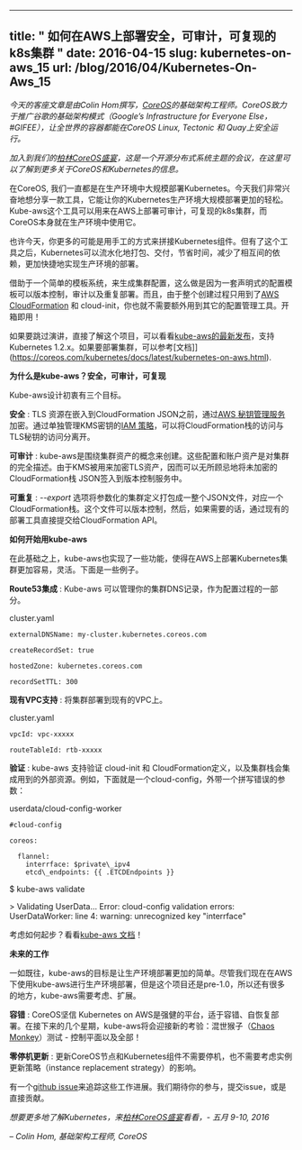 <!-- ---
title: " How to deploy secure, auditable, and reproducible Kubernetes clusters on AWS "
date: 2016-04-15
slug: kubernetes-on-aws_15
url: /blog/2016/04/Kubernetes-On-Aws_15
--- -->

---
title: " 如何在AWS上部署安全，可审计，可复现的k8s集群 "
date: 2016-04-15
slug: kubernetes-on-aws_15
url: /blog/2016/04/Kubernetes-On-Aws_15
---

<!-- _Today’s guest post is written by Colin Hom, infrastructure engineer at [CoreOS](https://coreos.com/), the company delivering Google’s Infrastructure for Everyone Else (#GIFEE) and running the world's containers securely on CoreOS Linux, Tectonic and Quay._

_Join us at [CoreOS Fest Berlin](https://coreos.com/fest/), the Open Source Distributed Systems Conference, and learn more about CoreOS and Kubernetes._ -->

_今天的客座文章是由Colin Hom撰写，[CoreOS](https://coreos.com/)的基础架构工程师。CoreOS致力于推广谷歌的基础架构模式（Google’s Infrastructure for Everyone Else， #GIFEE），让全世界的容器都能在CoreOS Linux, Tectonic 和 Quay上安全运行。_

_加入到我们的[柏林CoreOS盛宴](https://coreos.com/fest/)，这是一个开源分布式系统主题的会议，在这里可以了解到更多关于CoreOS和Kubernetes的信息。_

<!-- At CoreOS, we're all about deploying Kubernetes in production at scale. Today we are excited to share a tool that makes deploying Kubernetes on Amazon Web Services (AWS) a breeze. Kube-aws is a tool for deploying auditable and reproducible Kubernetes clusters to AWS, currently used by CoreOS to spin up production clusters. -->

在CoreOS, 我们一直都是在生产环境中大规模部署Kubernetes。今天我们非常兴奋地想分享一款工具，它能让你的Kubernetes生产环境大规模部署更加的轻松。Kube-aws这个工具可以用来在AWS上部署可审计，可复现的k8s集群，而CoreOS本身就在生产环境中使用它。

<!-- Today you might be putting the Kubernetes components together in a more manual way. With this helpful tool, Kubernetes is delivered in a streamlined package to save time, minimize interdependencies and quickly create production-ready deployments. -->

也许今天，你更多的可能是用手工的方式来拼接Kubernetes组件。但有了这个工具之后，Kubernetes可以流水化地打包、交付，节省时间，减少了相互间的依赖，更加快捷地实现生产环境的部署。

<!-- A simple templating system is leveraged to generate cluster configuration as a set of declarative configuration templates that can be version controlled, audited and re-deployed. Since the entirety of the provisioning is by [AWS CloudFormation](https://aws.amazon.com/cloudformation/) and cloud-init, there’s no need for external configuration management tools on your end. Batteries included! -->

借助于一个简单的模板系统，来生成集群配置，这么做是因为一套声明式的配置模板可以版本控制，审计以及重复部署。而且，由于整个创建过程只用到了[AWS CloudFormation](https://aws.amazon.com/cloudformation/) 和 cloud-init，你也就不需要额外用到其它的配置管理工具。开箱即用！

<!-- To skip the talk and go straight to the project, check out [the latest release of kube-aws](https://github.com/coreos/coreos-kubernetes/releases), which supports Kubernetes 1.2.x. To get your cluster running, [check out the documentation](https://coreos.com/kubernetes/docs/latest/kubernetes-on-aws.html). -->

如果要跳过演讲，直接了解这个项目，可以看看[kube-aws的最新发布](https://github.com/coreos/coreos-kubernetes/releases)，支持Kubernetes 1.2.x。如果要部署集群，可以参考[文档]](https://coreos.com/kubernetes/docs/latest/kubernetes-on-aws.html).

<!-- **Why kube-aws? Security, auditability and reproducibility** -->
**为什么是kube-aws？安全，可审计，可复现**

<!-- Kube-aws is designed with three central goals in mind. -->
Kube-aws设计初衷有三个目标。

<!-- **Secure** : TLS assets are encrypted via the [AWS Key Management Service (KMS)](https://aws.amazon.com/kms/) before being embedded in the CloudFormation JSON. By managing [IAM policy](http://docs.aws.amazon.com/IAM/latest/UserGuide/access_policies.html) for the KMS key independently, an operator can decouple operational access to the CloudFormation stack from access to the TLS secrets. -->

**安全** : TLS 资源在嵌入到CloudFormation JSON之前，通过[AWS 秘钥管理服务](https://aws.amazon.com/kms/)加密。通过单独管理KMS密钥的[IAM 策略](http://docs.aws.amazon.com/IAM/latest/UserGuide/access_policies.html)，可以将CloudFormation栈的访问与TLS秘钥的访问分离开。

<!-- **Auditable** : kube-aws is built around the concept of cluster assets. These configuration and credential assets represent the complete description of the cluster. Since KMS is used to encrypt TLS assets, you can feel free to check your unencrypted stack JSON into version control as well! -->

**可审计** : kube-aws是围绕集群资产的概念来创建。这些配置和账户资产是对集群的完全描述。由于KMS被用来加密TLS资产，因而可以无所顾忌地将未加密的CloudFormation栈 JSON签入到版本控制服务中。

<!-- **Reproducible** : The _--export_ option packs your parameterized cluster definition into a single JSON file which defines a CloudFormation stack. This file can be version controlled and submitted directly to the CloudFormation API via existing deployment tooling, if desired. -->

**可重复** : _--export_ 选项将参数化的集群定义打包成一整个JSON文件，对应一个CloudFormation栈。这个文件可以版本控制，然后，如果需要的话，通过现有的部署工具直接提交给CloudFormation API。

<!-- **How to get started with kube-aws** -->
**如何开始用kube-aws**

<!-- On top of this foundation, kube-aws implements features that make Kubernetes deployments on AWS easier to manage and more flexible. Here are some examples. -->
在此基础之上，kube-aws也实现了一些功能，使得在AWS上部署Kubernetes集群更加容易，灵活。下面是一些例子。

<!-- **Route53 Integration** : Kube-aws can manage your cluster DNS records as part of the provisioning process. -->
**Route53集成** : Kube-aws 可以管理你的集群DNS记录，作为配置过程的一部分。

cluster.yaml
```
externalDNSName: my-cluster.kubernetes.coreos.com

createRecordSet: true

hostedZone: kubernetes.coreos.com

recordSetTTL: 300
```

<!-- **Existing VPC Support** : Deploy your cluster to an existing VPC. -->
**现有VPC支持** : 将集群部署到现有的VPC上。

cluster.yaml
```
vpcId: vpc-xxxxx

routeTableId: rtb-xxxxx
```

<!-- **Validation** : Kube-aws supports validation of cloud-init and CloudFormation definitions, along with any external resources that the cluster stack will integrate with. For example, here’s a cloud-config with a misspelled parameter: -->
**验证** : kube-aws 支持验证 cloud-init 和 CloudFormation定义，以及集群栈会集成用到的外部资源。例如，下面就是一个cloud-config，外带一个拼写错误的参数：

userdata/cloud-config-worker
```
#cloud-config

coreos:

  flannel:
    interrface: $private\_ipv4
    etcd\_endpoints: {{ .ETCDEndpoints }}
```

$ kube-aws validate

 \> Validating UserData...
    Error: cloud-config validation errors:
    UserDataWorker: line 4: warning: unrecognized key "interrface"

<!-- To get started, check out the [kube-aws documentation](https://coreos.com/kubernetes/docs/latest/kubernetes-on-aws.html). -->
考虑如何起步？看看[kube-aws 文档](https://coreos.com/kubernetes/docs/latest/kubernetes-on-aws.html)！

<!-- **Future Work** -->
**未来的工作**

<!-- As always, the goal with kube-aws is to make deployments that are production ready. While we use kube-aws in production on AWS today, this project is pre-1.0 and there are a number of areas in which kube-aws needs to evolve. -->
一如既往，kube-aws的目标是让生产环境部署更加的简单。尽管我们现在在AWS下使用kube-aws进行生产环境部署，但是这个项目还是pre-1.0，所以还有很多的地方，kube-aws需要考虑、扩展。

<!-- **Fault tolerance** : At CoreOS we believe Kubernetes on AWS is a potent platform for fault-tolerant and self-healing deployments. In the upcoming weeks, kube-aws will be rising to a new challenge: surviving the [Chaos Monkey](https://github.com/Netflix/SimianArmy/wiki/Chaos-Monkey) – control plane and all! -->
**容错** : CoreOS坚信 Kubernetes on AWS是强健的平台，适于容错、自恢复部署。在接下来的几个星期，kube-aws将会迎接新的考验：混世猴子（[Chaos Monkey](https://github.com/Netflix/SimianArmy/wiki/Chaos-Monkey)）测试 - 控制平面以及全部！

<!-- **Zero-downtime updates** : Updating CoreOS nodes and Kubernetes components can be done without downtime and without interdependency with the correct instance replacement strategy. -->
**零停机更新** : 更新CoreOS节点和Kubernetes组件不需要停机，也不需要考虑实例更新策略（instance replacement strategy）的影响。

<!-- A [github issue](https://github.com/coreos/coreos-kubernetes/issues/340) tracks the work towards this goal. We look forward to seeing you get involved with the project by filing issues or contributing directly. -->
有一个[github issue](https://github.com/coreos/coreos-kubernetes/issues/340)来追踪这些工作进展。我们期待你的参与，提交issue，或是直接贡献。

<!-- _Learn more about Kubernetes and meet the community at [CoreOS Fest Berlin](https://coreos.com/fest/) - May 9-10, 2016_ -->
_想要更多地了解Kubernetes，来[柏林CoreOS盛宴](https://coreos.com/fest/)看看，- 五月 9-10, 2016_

<!-- _– Colin Hom, infrastructure engineer, CoreOS_ -->
_– Colin Hom, 基础架构工程师, CoreOS_